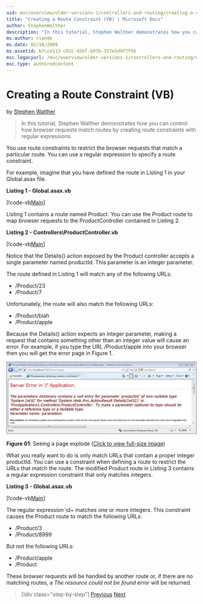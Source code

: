 ```yaml
---
uid: mvc/overview/older-versions-1/controllers-and-routing/creating-a-route-constraint-vb
title: "Creating a Route Constraint (VB) | Microsoft Docs"
author: StephenWalther
description: "In this tutorial, Stephen Walther demonstrates how you can control how browser requests match routes by creating route constraints with regular expressions."
ms.author: riande
ms.date: 02/16/2009
ms.assetid: b7cce113-c82c-45bf-b97b-357e5d9f7f56
msc.legacyurl: /mvc/overview/older-versions-1/controllers-and-routing/creating-a-route-constraint-vb
msc.type: authoredcontent
---
```

Creating a Route Constraint (VB)
====================
by [Stephen Walther](https://github.com/StephenWalther)

> In this tutorial, Stephen Walther demonstrates how you can control how browser requests match routes by creating route constraints with regular expressions.


You use route constraints to restrict the browser requests that match a particular route. You can use a regular expression to specify a route constraint.

For example, imagine that you have defined the route in Listing 1 in your Global.asax file.

**Listing 1 - Global.asax.vb**

[!code-vb[Main](creating-a-route-constraint-vb/samples/sample1.vb)]

Listing 1 contains a route named Product. You can use the Product route to map browser requests to the ProductController contained in Listing 2.

**Listing 2 - Controllers\ProductController.vb**

[!code-vb[Main](creating-a-route-constraint-vb/samples/sample2.vb)]

Notice that the Details() action exposed by the Product controller accepts a single parameter named productId. This parameter is an integer parameter.

The route defined in Listing 1 will match any of the following URLs:

- /Product/23
- /Product/7

Unfortunately, the route will also match the following URLs:

- /Product/blah
- /Product/apple

Because the Details() action expects an integer parameter, making a request that contains something other than an integer value will cause an error. For example, if you type the URL /Product/apple into your browser then you will get the error page in Figure 1.


[![The New Project dialog box](creating-a-route-constraint-vb/_static/image1.jpg)](creating-a-route-constraint-vb/_static/image1.png)

**Figure 01**: Seeing a page explode ([Click to view full-size image](creating-a-route-constraint-vb/_static/image2.png))


What you really want to do is only match URLs that contain a proper integer productId. You can use a constraint when defining a route to restrict the URLs that match the route. The modified Product route in Listing 3 contains a regular expression constraint that only matches integers.

**Listing 3 - Global.asax.vb**

[!code-vb[Main](creating-a-route-constraint-vb/samples/sample3.vb)]

The regular expression \d+ matches one or more integers. This constraint causes the Product route to match the following URLs:

- /Product/3
- /Product/8999

But not the following URLs:

- /Product/apple
- /Product

These browser requests will be handled by another route or, if there are no matching routes, a *The resource could not be found* error will be returned.

> [!div class="step-by-step"]
> [Previous](creating-custom-routes-vb.md)
> [Next](creating-a-custom-route-constraint-vb.md)
